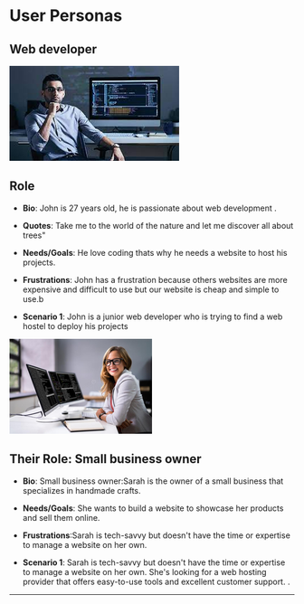 # User Personas

## Web developer

<!-- some introduction -->

![img](../img/developer.png)

<!-- a persona -->

## Role

- **Bio**: John is 27 years old, he is passionate about web development .
- **Quotes**: Take me to the world of the nature and let me discover all about
  trees"
- **Needs/Goals**: He love coding thats why he needs a website to host his
  projects.

- **Frustrations**: John has a frustration because others websites are more
  expensive and difficult to use but our website is cheap and simple to use.b

- **Scenario 1**: John is a junior web developer who is trying to find a web
  hostel to deploy his projects

<!-- some introduction -->

![img](../img/sarah.png)

<!-- a persona -->

## Their Role: Small business owner

- **Bio**: Small business owner:Sarah is the owner of a small business that
  specializes in handmade crafts.

- **Needs/Goals**: She wants to build a website to showcase her products and
  sell them online.

- **Frustrations**:Sarah is tech-savvy but doesn't have the time or expertise to
  manage a website on her own.

- **Scenario 1**: Sarah is tech-savvy but doesn't have the time or expertise to
  manage a website on her own. She's looking for a web hosting provider that
  offers easy-to-use tools and excellent customer support. .

---

